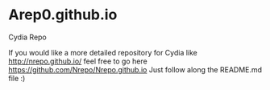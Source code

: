 # Arep0.github.io
Cydia Repo

If you would like a more detailed repository for Cydia like http://nrepo.github.io/ feel free to go here https://github.com/Nrepo/Nrepo.github.io
Just follow along the README.md file :)
